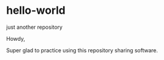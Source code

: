 # hello-world
just another repository 

Howdy,

Super glad to practice using this repository sharing software.
